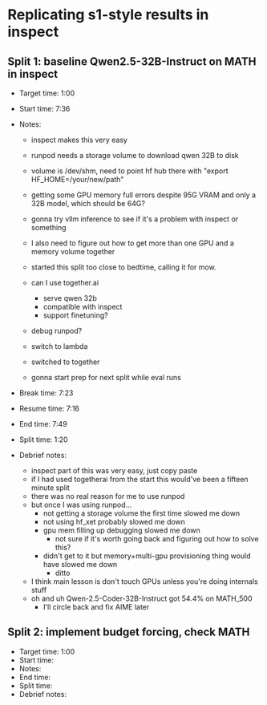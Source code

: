 # Replicating s1-style results in inspect

## Split 1: baseline Qwen2.5-32B-Instruct on MATH in inspect
- Target time: 1:00
- Start time: 7:36
- Notes:
    - inspect makes this very easy
    - runpod needs a storage volume to download qwen 32B to disk
    - volume is /dev/shm, need to point hf hub there with "export HF_HOME=/your/new/path"
    - getting some GPU memory full errors despite 95G VRAM and only a 32B model, which should be 64G?
    - gonna try vllm inference to see if it's a problem with inspect or something
    - I also need to figure out how to get more than one GPU and a memory volume together
    - started this split too close to bedtime, calling it for mow.

    - can I use together.ai
        - serve qwen 32b
        - compatible with inspect
        - support finetuning?
    - debug runpod?
    - switch to lambda

    - switched to together
    - gonna start prep for next split while eval runs

- Break time: 7:23
- Resume time: 7:16
- End time: 7:49
- Split time: 1:20
- Debrief notes:
    - inspect part of this was very easy, just copy paste
    - if I had used togetherai from the start this would've been a fifteen minute split
    - there was no real reason for me to use runpod
    - but once I was using runpod...
        - not getting a storage volume the first time slowed me down
        - not using hf_xet probably slowed me down
        - gpu mem filling up debugging slowed me down
            - not sure if it's worth going back and figuring out how to solve this?
        - didn't get to it but memory+multi-gpu provisioning thing would have slowed me down
            - ditto
    - I think main lesson is don't touch GPUs unless you're doing internals stuff
    - oh and uh Qwen-2.5-Coder-32B-Instruct got 54.4% on MATH_500
        - I'll circle back and fix AIME later

## Split 2: implement budget forcing, check MATH
- Target time: 1:00
- Start time:
- Notes:
- End time:
- Split time:
- Debrief notes: